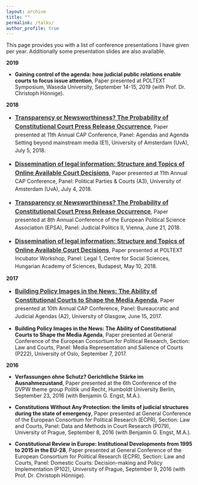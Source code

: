 ```yaml
---
layout: archive
title: ""
permalink: /talks/
author_profile: true
---
```


This page provides you with a list of conference presentations I have given per year. Additionally some presentation slides are also available.

<b>2019</b>


- <b>Gaining control of the agenda: how judicial public relations enable courts to focus issue attention</b>, Paper presented at POLTEXT Symposium, Waseda University, September 14-15, 2019 (with Prof. Dr. Christoph Hönnige).

<b>2018</b>


- <p style="line-height: 1.5;" align="left"><span style="font-size: big;"><a style="line-height: 1.5;" href="http://phimeyer.github.io/files/Meyer_CAP_Transparency_Newsworthiness.pdf"><span style="color: #333333;"><span style="font-size: medium;"><b>Transparency or Newsworthiness? The Probability of Constitutional Court Press Release Occurrence</b></span></span></a>, Paper presented at 11th Annual CAP Conference, Panel: Agendas and Agenda Setting beyond mainstream media (E1), University of Amsterdam (UvA), July 5, 2018.

- <p style="line-height: 1.5;" align="left"><span style="font-size: big;"><a style="line-height: 1.5;" href="http://phimeyer.github.io/files/Meyer_CAP_Dissemination_of_Information.pdf"><span style="color: #333333;"><span style="font-size: medium;"><b>Dissemination of legal information: Structure and Topics of Online Available Court Decisions</b></span></span></a>, Paper presented at 11th Annual CAP Conference, Panel: Political Parties & Courts (A3), University of Amsterdam (UvA), July 4, 2018.

- <p style="line-height: 1.5;" align="left"><span style="font-size: big;"><a style="line-height: 1.5;" href="http://phimeyer.github.io/files/Meyer_EPSA_Transparency_Newsworthiness.pdf"><span style="color: #333333;"><span style="font-size: medium;"><b>Transparency or Newsworthiness? The Probability of Constitutional Court Press Release Occurrence</b></span></span></a>, Paper presented at 8th Annual Conference of the European Political Science Association (EPSA), Panel: Judicial Politics II, Vienna, June 21, 2018.

- <p style="line-height: 1.5;" align="left"><span style="font-size: big;"><a style="line-height: 1.5;" href="http://phimeyer.github.io/files/Meyer_POLTEXT_Dissemination_of_Information.pdf"><span style="color: #333333;"><span style="font-size: medium;"><b>Dissemination of legal information: Structure and Topics of Online Available Court Decisions</b></span></span></a>, Paper presented at POLTEXT Incubator Workshop, Panel: Legal 1, Centre for Social Sciences, Hungarian Academy of Sciences, Budapest, May 10, 2018.

<b>2017</b>

- <p style="line-height: 1.5;" align="left"><span style="font-size: big;"><a style="line-height: 1.5;" href="http://phimeyer.github.io/files/Building%20Policy%20Images.pdf"><span style="color: #333333;"><span style="font-size: medium;"><b>Building Policy Images in the News: The Ability of Constitutional Courts to Shape the Media Agenda</b></span></span></a>, Paper presented at 10th Annual CAP Conference, Panel: Bureaucratic and Judicial Agendas (A2), University of Glasgow, June 15, 2017.

- <b>Building Policy Images in the News: The Ability of Constitutional Courts to Shape the Media Agenda</b>, Paper presented at General Conference of the European Consortium for Political Research, Section: Law and Courts, Panel: Media Representation and Salience of Courts (P222), University of Oslo, September 7, 2017.

<b>2016</b>

- <b>Verfassungen ohne Schutz? Gerichtliche Stärke im Ausnahmezustand</b>, Paper presented at the 6th Conference of the DVPW theme group Politik und Recht, Humboldt University Berlin, September 23, 2016 (with Benjamin G. Engst, M.A.).

- <b>Constitutions Without Any Protection: the limits of judicial structures during the state of emergency</b>, Paper presented at General Conference of the European Consortium for Political Research (ECPR), Section: Law and Courts, Panel: Data and Methods in Court Research (P079), University of Prague, September 8, 2016 (with Benjamin G. Engst, M.A.).

- <b>Constitutional Review in Europe: Institutional Developments from 1995 to 2015 in the EU-28</b>, Paper presented at General Conference of the European Consortium for Political Research (ECPR), Section: Law and Courts, Panel: Domestic Courts: Decision-making and Policy Implementation (P102), University of Prague, September 9, 2016 (with Prof. Dr. Christoph Hönnige).
